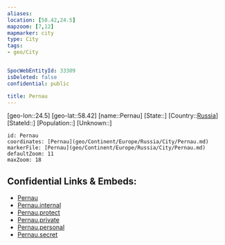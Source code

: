 ```yaml
---
aliases: 
location: [58.42,24.5]
mapzoom: [7,12] 
mapmarker: city 
type: City
tags:
- geo/City


SpocWebEntityId: 33309
isDeleted: false
confidential: public

title: Pernau
---
```

[geo-lon::24.5]
[geo-lat::58.42]
[name::Pernau]
[State::]
[Country::[Russia](geo/Continent/Europe/Russia.md)]
[StateId::]
[Population::]
[Unknown::]


```leaflet
id: Pernau
coordinates: [Pernau](geo/Continent/Europe/Russia/City/Pernau.md)
markerFile: [Pernau](geo/Continent/Europe/Russia/City/Pernau.md)
defaultZoom: 11 
maxZoom: 18
```


## Confidential Links & Embeds: 
- [Pernau](../../../../../../_public/geo/Continent/Europe/Russia/City/Pernau.md) 
- [Pernau.internal](../../../../../../_internal/geo/Continent/Europe/Russia/City/Pernau.internal.md) 
- [Pernau.protect](../../../../../../_protect/geo/Continent/Europe/Russia/City/Pernau.protect.md) 
- [Pernau.private](../../../../../../_private/geo/Continent/Europe/Russia/City/Pernau.private.md) 
- [Pernau.personal](../../../../../../_personal/geo/Continent/Europe/Russia/City/Pernau.personal.md) 
- [Pernau.secret](../../../../../../_secret/geo/Continent/Europe/Russia/City/Pernau.secret.md) 

